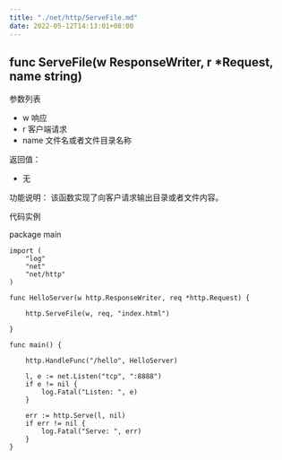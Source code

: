 ```yaml
---
title: "./net/http/ServeFile.md"
date: 2022-05-12T14:13:01+08:00
---
```

## func ServeFile(w ResponseWriter, r *Request, name string) 

参数列表

- w 响应
- r 客户端请求
- name 文件名或者文件目录名称

返回值：

- 无

功能说明：
该函数实现了向客户请求输出目录或者文件内容。

代码实例

  package main
	
	import (
		"log"
		"net"
		"net/http"
	)
	
	func HelloServer(w http.ResponseWriter, req *http.Request) {
	
		http.ServeFile(w, req, "index.html")
	
	}
	
	func main() {
	
		http.HandleFunc("/hello", HelloServer)
	
		l, e := net.Listen("tcp", ":8888")
		if e != nil {
			log.Fatal("Listen: ", e)
		}
	
		err := http.Serve(l, nil)
		if err != nil {
			log.Fatal("Serve: ", err)
		}
	}

